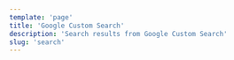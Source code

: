 ```yaml
---
template: 'page'
title: 'Google Custom Search'
description: 'Search results from Google Custom Search'
slug: 'search'
---
```


<script async src="https://cse.google.com/cse.js?cx=008548374781244864787:9ybvtnkbt7o"></script>
<div class="gcse-searchresults-only"></div>
